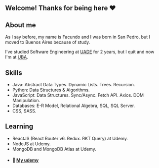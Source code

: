 ## Welcome! Thanks for being here ❤️

## About me
As I say before, my name is Facundo and I was born in San Pedro, but I moved to Buenos Aires because of study.

I've studied Software Engineering at <a href="https://www.uade.edu.ar/" target="_blank">UADE</a> for 2 years, but I quit and now I'm at <a href="https://www.uba.ar" target="_blank">UBA</a>.

## Skills
- Java: Abstract Data Types. Dynamic Lists. Trees. Recursion.
- Python: Data Structures & Algorithms.
- JavaScript: Data Structures. Sync/Async. Fetch API. Axios. DOM Manipulation.
- Databases: E-R Model, Relational Algebra, SQL, SQL Server.
- CSS, SASS. 

## Learning
- ReactJS (React Router v6. Redux. RKT Query) at Udemy.
- NodeJS at Udemy.
- MongoDB and MongoDB Atlas at Udemy.
- #### 📕 <a href="https://www.udemy.com/user/facundo-valentin-salazar-2/" target="_blank"> My udemy </a>
